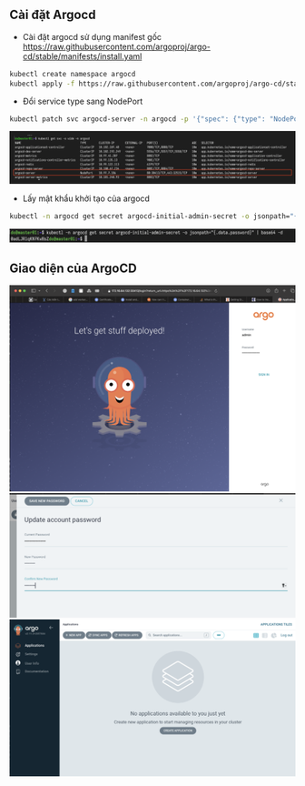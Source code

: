 
## Cài đặt Argocd
- Cài đặt argocd sử dụng manifest gốc https://raw.githubusercontent.com/argoproj/argo-cd/stable/manifests/install.yaml
```bash
kubectl create namespace argocd
kubectl apply -f https://raw.githubusercontent.com/argoproj/argo-cd/stable/manifests/install.yaml
```
- Đổi service type sang NodePort
```bash
kubectl patch svc argocd-server -n argocd -p '{"spec": {"type": "NodePort"}}'
```
![](../../attachs/Pasted%20image%2020240606014115.png)
- Lấy mật khẩu khởi tạo của argocd
```bash
kubectl -n argocd get secret argocd-initial-admin-secret -o jsonpath="{.data.password}" | base64 -d
```
![](../../attachs/Pasted%20image%2020240606014023.png)

## Giao diện của ArgoCD
![](../../attachs/Pasted%20image%2020240606014253.png)
![](../../attachs/Pasted%20image%2020240606014328.png)![](../../attachs/Pasted%20image%2020240606015223.png)